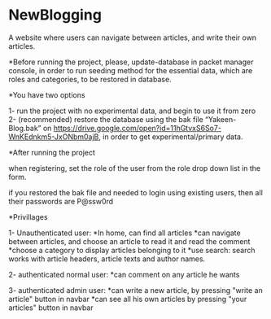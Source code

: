 # NewBlogging
A website where users can navigate between articles, and write their own articles.

*Before running the project, please, update-database in packet manager console,
 in order to run seeding method for the essential data, which are roles and categories, to be restored in database.
 
*You have two options

1- run the project with no experimental data, and begin to use it from zero
2- (recommended) restore the database using the bak file “Yakeen-Blog.bak”  on https://drive.google.com/open?id=11hGtvxS6So7-WnKEdnkm5-JxONbm0ajB,
in order to get experimental/primary data.

*After running the project

  when registering, set the role of the user from the role drop down list in the form.
  
  if you restored the bak file and needed to login using existing users, then all their passwords are P@ssw0rd

*Privillages

1- Unauthenticated user:
*In home, can find all articles
*can navigate between articles, and choose an article to read it and read the comment
*choose a category to display articles belonging to it
*use search: search works with article headers, article texts and author names.

2- authenticated normal user:
*can comment on any article he wants

3- authenticated admin user:
*can write a new article, by pressing "write an article" button in navbar
*can see all his own articles by pressing "your articles" button in navbar

